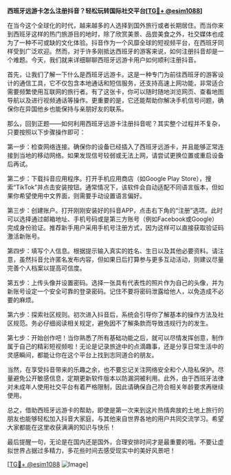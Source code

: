 **西班牙远游卡怎么注册抖音？轻松玩转国际社交平台[[TG💪+ @esim1088](https://t.me/s/esim1088)]**

在当今这个全球化的时代，越来越多的人选择到国外旅行或者长期居住。而当你来到西班牙这样的热门旅游目的地时，除了欣赏美景、品尝美食之外，社交媒体也成为了一种不可或缺的文化体验。抖音作为一个风靡全球的短视频平台，在西班牙同样受到广泛欢迎。然而，对于许多刚抵达西班牙的游客来说，如何注册抖音却是一个难题。今天，我们就来详细聊聊西班牙远游卡用户如何顺利注册抖音。

首先，让我们了解一下什么是西班牙远游卡。这是一种专门为前往西班牙的游客设计的通信工具，它不仅包含本地通话和短信服务，还支持高速上网功能，非常适合需要频繁使用互联网的旅行者。有了这张卡，你可以随时随地浏览网页、查看地图导航以及进行视频通话等操作。更重要的是，它还能帮助你解决手机信号问题，确保你在异国他乡也能保持与亲朋好友的联系。

那么，回到正题——如何利用西班牙远游卡注册抖音呢？其实整个过程并不复杂，只要按照以下步骤操作即可：

第一步：检查网络连接。确保你的设备已经插入了西班牙远游卡，并且能够正常连接到当地的移动网络。如果发现信号较弱或无法上网，请尝试更换位置或重启设备后再试。

第二步：下载抖音应用程序。打开手机应用商店（如Google Play Store），搜索“TikTok”并点击安装按钮。通常情况下，该软件会自动适配不同语言版本，但如果你希望使用中文界面，则需要手动设置语言偏好。

第三步：创建账户。打开刚刚安装好的抖音APP，点击右下角的“注册”选项。此时可以选择通过邮箱地址、手机号码或是第三方账号（例如Facebook或Google）完成身份验证。推荐新手用户采用手机号注册方式，因为这样可以直接获取验证码激活新账号。

第四步：填写个人信息。根据提示输入真实的姓名、生日以及其他必要资料。请注意，虽然抖音允许匿名发布内容，但如果日后打算参与更多互动活动，则建议尽量完善个人档案以提高可信度。

第五步：上传头像并设置密码。选择一张具有代表性的照片作为自己的头像，并为新账号设定一个安全可靠的登录密码。记住不要将密码泄露给他人，以免造成不必要的麻烦。

第六步：探索社区规则。初次进入抖音后，系统会引导你了解基本的操作方法及社区规范。务必仔细阅读相关规定，避免因不了解条款而导致违规行为的发生。

第七步：开始创作吧！当你熟悉了所有基础功能之后，就可以尽情发挥创意，制作属于自己的精彩短视频啦！无论是记录旅途中的点滴趣事，还是分享日常生活中的灵感瞬间，都能让你在这个平台上找到志同道合的朋友。

当然，在享受抖音带来的乐趣之余，也不要忘记关注网络安全和个人隐私保护。尽量避免公开敏感信息，定期更新软件版本以防漏洞被利用。此外，由于西班牙法律对未成年人使用社交平台有着严格限制，因此请确保自己符合相关年龄要求再继续使用。

总之，借助西班牙远游卡的帮助，即使是第一次来到这片热情奔放的土地上旅行的朋友也能够轻松加入抖音大家庭，与其他来自世界各地的用户共同交流学习。希望大家都能在这里收获满满的知识与快乐！

最后提醒一句，无论是在国内还是国外，合理安排时间才是最重要的哦。不要让虚拟世界占据过多精力，多花些时间去感受现实中的美好风景吧！

[[TG💪+ @esim1088](https://t.me/s/esim1088) ![Image](https://i.postimg.cc/4NQfJmqS/Snipaste-2025-05-13-00-14-12.png)]